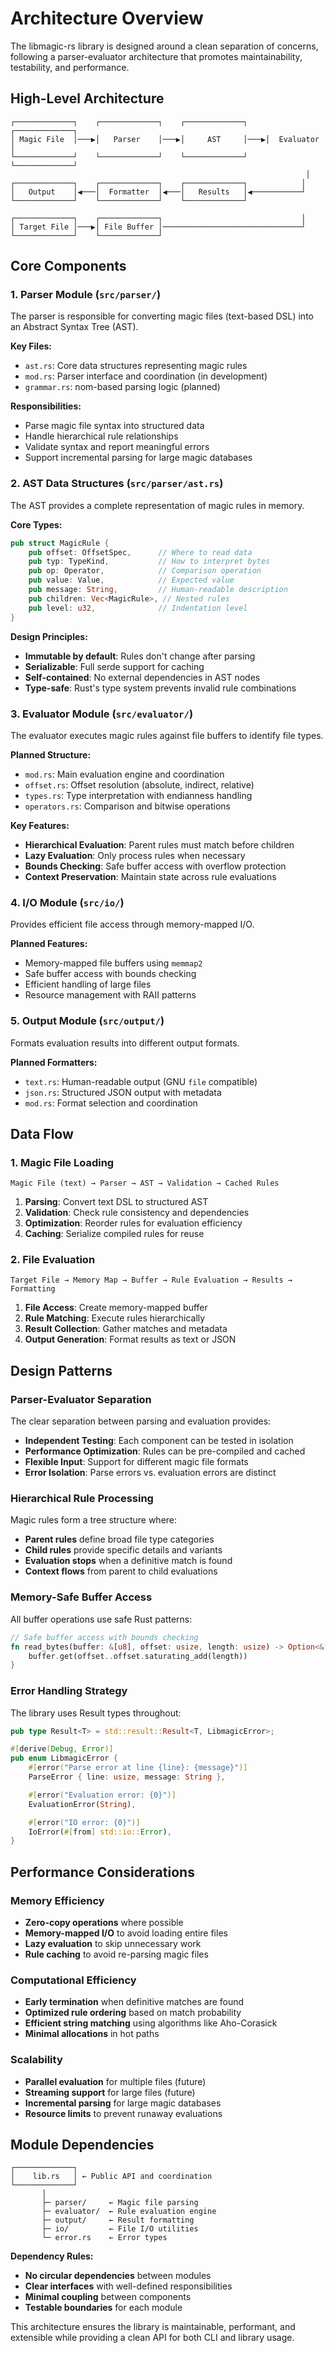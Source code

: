 # Architecture Overview

The libmagic-rs library is designed around a clean separation of concerns, following a parser-evaluator architecture that promotes maintainability, testability, and performance.

## High-Level Architecture

```text
┌─────────────┐    ┌─────────────┐    ┌─────────────┐    ┌─────────────┐
│ Magic File  │───▶│   Parser    │───▶│     AST     │───▶│  Evaluator  │
└─────────────┘    └─────────────┘    └─────────────┘    └─────────────┘
                                                                  │
┌─────────────┐    ┌─────────────┐    ┌─────────────┐            │
│   Output    │◀───│  Formatter  │◀───│   Results   │◀───────────┘
└─────────────┘    └─────────────┘    └─────────────┘

┌─────────────┐    ┌─────────────┐                               │
│ Target File │───▶│ File Buffer │───────────────────────────────┘
└─────────────┘    └─────────────┘
```

## Core Components

### 1. Parser Module (`src/parser/`)

The parser is responsible for converting magic files (text-based DSL) into an Abstract Syntax Tree (AST).

**Key Files:**

- `ast.rs`: Core data structures representing magic rules
- `mod.rs`: Parser interface and coordination (in development)
- `grammar.rs`: nom-based parsing logic (planned)

**Responsibilities:**

- Parse magic file syntax into structured data
- Handle hierarchical rule relationships
- Validate syntax and report meaningful errors
- Support incremental parsing for large magic databases

### 2. AST Data Structures (`src/parser/ast.rs`)

The AST provides a complete representation of magic rules in memory.

**Core Types:**

```rust
pub struct MagicRule {
    pub offset: OffsetSpec,      // Where to read data
    pub typ: TypeKind,           // How to interpret bytes
    pub op: Operator,            // Comparison operation
    pub value: Value,            // Expected value
    pub message: String,         // Human-readable description
    pub children: Vec<MagicRule>, // Nested rules
    pub level: u32,              // Indentation level
}
```

**Design Principles:**

- **Immutable by default**: Rules don't change after parsing
- **Serializable**: Full serde support for caching
- **Self-contained**: No external dependencies in AST nodes
- **Type-safe**: Rust's type system prevents invalid rule combinations

### 3. Evaluator Module (`src/evaluator/`)

The evaluator executes magic rules against file buffers to identify file types.

**Planned Structure:**

- `mod.rs`: Main evaluation engine and coordination
- `offset.rs`: Offset resolution (absolute, indirect, relative)
- `types.rs`: Type interpretation with endianness handling
- `operators.rs`: Comparison and bitwise operations

**Key Features:**

- **Hierarchical Evaluation**: Parent rules must match before children
- **Lazy Evaluation**: Only process rules when necessary
- **Bounds Checking**: Safe buffer access with overflow protection
- **Context Preservation**: Maintain state across rule evaluations

### 4. I/O Module (`src/io/`)

Provides efficient file access through memory-mapped I/O.

**Planned Features:**

- Memory-mapped file buffers using `memmap2`
- Safe buffer access with bounds checking
- Efficient handling of large files
- Resource management with RAII patterns

### 5. Output Module (`src/output/`)

Formats evaluation results into different output formats.

**Planned Formatters:**

- `text.rs`: Human-readable output (GNU `file` compatible)
- `json.rs`: Structured JSON output with metadata
- `mod.rs`: Format selection and coordination

## Data Flow

### 1. Magic File Loading

```text
Magic File (text) → Parser → AST → Validation → Cached Rules
```

1. **Parsing**: Convert text DSL to structured AST
2. **Validation**: Check rule consistency and dependencies
3. **Optimization**: Reorder rules for evaluation efficiency
4. **Caching**: Serialize compiled rules for reuse

### 2. File Evaluation

```text
Target File → Memory Map → Buffer → Rule Evaluation → Results → Formatting
```

1. **File Access**: Create memory-mapped buffer
2. **Rule Matching**: Execute rules hierarchically
3. **Result Collection**: Gather matches and metadata
4. **Output Generation**: Format results as text or JSON

## Design Patterns

### Parser-Evaluator Separation

The clear separation between parsing and evaluation provides:

- **Independent Testing**: Each component can be tested in isolation
- **Performance Optimization**: Rules can be pre-compiled and cached
- **Flexible Input**: Support for different magic file formats
- **Error Isolation**: Parse errors vs. evaluation errors are distinct

### Hierarchical Rule Processing

Magic rules form a tree structure where:

- **Parent rules** define broad file type categories
- **Child rules** provide specific details and variants
- **Evaluation stops** when a definitive match is found
- **Context flows** from parent to child evaluations

### Memory-Safe Buffer Access

All buffer operations use safe Rust patterns:

```rust
// Safe buffer access with bounds checking
fn read_bytes(buffer: &[u8], offset: usize, length: usize) -> Option<&[u8]> {
    buffer.get(offset..offset.saturating_add(length))
}
```

### Error Handling Strategy

The library uses Result types throughout:

```rust
pub type Result<T> = std::result::Result<T, LibmagicError>;

#[derive(Debug, Error)]
pub enum LibmagicError {
    #[error("Parse error at line {line}: {message}")]
    ParseError { line: usize, message: String },

    #[error("Evaluation error: {0}")]
    EvaluationError(String),

    #[error("IO error: {0}")]
    IoError(#[from] std::io::Error),
}
```

## Performance Considerations

### Memory Efficiency

- **Zero-copy operations** where possible
- **Memory-mapped I/O** to avoid loading entire files
- **Lazy evaluation** to skip unnecessary work
- **Rule caching** to avoid re-parsing magic files

### Computational Efficiency

- **Early termination** when definitive matches are found
- **Optimized rule ordering** based on match probability
- **Efficient string matching** using algorithms like Aho-Corasick
- **Minimal allocations** in hot paths

### Scalability

- **Parallel evaluation** for multiple files (future)
- **Streaming support** for large files (future)
- **Incremental parsing** for large magic databases
- **Resource limits** to prevent runaway evaluations

## Module Dependencies

```text
┌─────────────┐
│    lib.rs   │ ← Public API and coordination
└─────────────┘
       │
       ├─ parser/     ← Magic file parsing
       ├─ evaluator/  ← Rule evaluation engine
       ├─ output/     ← Result formatting
       ├─ io/         ← File I/O utilities
       └─ error.rs    ← Error types
```

**Dependency Rules:**

- **No circular dependencies** between modules
- **Clear interfaces** with well-defined responsibilities
- **Minimal coupling** between components
- **Testable boundaries** for each module

This architecture ensures the library is maintainable, performant, and extensible while providing a clean API for both CLI and library usage.
